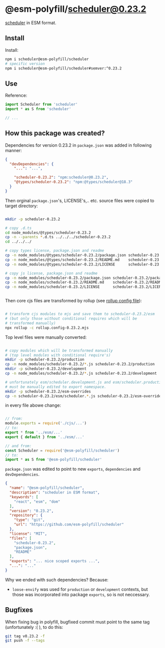 # @esm-polyfill/scheduler@0.23.2

[scheduler](https://www.npmjs.com/package/scheduler) in ESM format.


## Install

Install:

```sh
npm i scheduler@esm-polyfill/scheduler
# specific version
npm i scheduler@esm-polyfill/scheduler#semver:^0.23.2
```

## Use 

Reference:

```ts
import Scheduler from 'scheduler'
import * as S from 'scheduler'

// ...

```

## How this package was created?



Dependencies for version 0.23.2 in `package.json` was added in
following manner:

```json
{
  "devDependencies": {
    "...": "...",

    "scheduler-0.23.2": "npm:scheduler@0.23.2",
    "@types/scheduler-0.23.2": "npm:@types/scheduler@18.3"
  }
}
```


Then orginal `package.json`'s, LICENSE's,.. etc. source files 
were copied to target directory:


```sh

mkdir -p scheduler-0.23.2

# copy .d.ts
cd node_modules/@types/scheduler-0.23.2
cp -n --parents *.d.ts ../../../scheduler-0.23.2
cd ../../../

# copy types license, package.json and readme
cp -n node_modules/@types/scheduler-0.23.2/package.json scheduler-0.23.2/package-types.json
cp -n node_modules/@types/scheduler-0.23.2/README.md    scheduler-0.23.2/README-types.md
cp -n node_modules/@types/scheduler-0.23.2/LICENSE      scheduler-0.23.2/LICENSE-types

# copy js license, package.json and readme
cp -n node_modules/scheduler-0.23.2/package.json scheduler-0.23.2/package-js.json
cp -n node_modules/scheduler-0.23.2/README.md    scheduler-0.23.2/README-js.md
cp -n node_modules/scheduler-0.23.2/LICENSE      scheduler-0.23.2/LICENSE-js



```

Then core cjs files are transformed by rollup
(see [rollup config file](./rollup.config-0.23.2.mjs)):


```sh

# transform cjs modules to mjs and save them to scheduler-0.23.2/esm
# (but only those without conditional requires which will be 
# transformed manually)
npx rollup -c rollup.config-0.23.2.mjs

```

Top level files were manually converted:

```sh

# copy modules which will be transformed manually
# (top level modules with conditional require's)
mkdir -p scheduler-0.23.2/production
cp -n node_modules/scheduler-0.23.2/*.js scheduler-0.23.2/production
mkdir -p scheduler-0.23.2/development
cp -n node_modules/scheduler-0.23.2/*.js scheduler-0.23.2/development

# unfortunately esm/scheduler.development.js and esm/scheduler.production.min.js
# must be manually edited to export namespace.
mkdir -p scheduler-0.23.2/esm-overrides
cp -n scheduler-0.23.2/esm/scheduler.*.js scheduler-0.23.2/esm-overrides

```

in every file abowe change:

```js

// from:
module.exports = require('./cjs/...')
// to:
export * from '../esm/...'
export { default } from '../esm/...'

// and from:
const Scheduler = require('@esm-polyfill/scheduler')
// to:
import * as S from '@esm-polyfill/scheduler'

```

`package.json` was edited to point to new `exports`, `dependencies`
and `devDependencies`.

```json
{
  "name": "@esm-polyfill/scheduler",
  "description": "scheduler in ESM format",
  "keywords": [
    "react", "esm", "dom"
  ],
  "version": "0.23.2",
  "repository": {
    "type": "git",
    "url": "https://github.com/esm-polyfill/scheduler"
  },
  "license": "MIT",
  "files": [
    "scheduler-0.23.2",
    "package.json",
    "README"
  ],
  "exports": "... nice scoped exports ...",
  "...": "..."
}
```

Why we ended with such dependencies? Because:

* `loose-envify` was used for `production` or `development` 
  contexts, but those was incorporated into package `exports`,
  so is not neccessary.



## Bugfixes

When fixing bug in polyfill, bugfixed commit must point 
to the same tag (unfortunately :( ), to do this:

```sh
git tag v0.23.2 -f
git push -f --tags
```